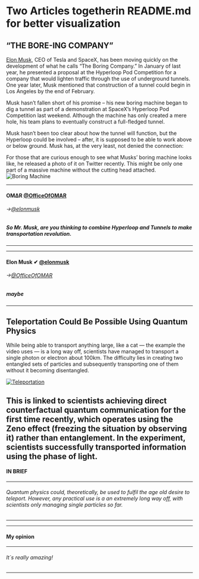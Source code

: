 # Two Articles togetherin README.md for better visualization

## “THE BORE-ING COMPANY”

[Elon Musk](https://twitter.com/elonmusk), CEO of Tesla and SpaceX, has been moving quickly on the development of what he calls “The Boring Company.” In January of last year, he presented a proposal at the Hyperloop Pod Competition for a company that would lighten traffic through the use of  underground tunnels. One year later, Musk mentioned that construction of a tunnel could begin in Los Angeles by the end of February.

Musk hasn’t fallen short of his promise – his new boring machine began to dig a tunnel as part of a demonstration at SpaceX’s Hyperloop Pod Competition last weekend. Although the machine has only created a mere hole, his team plans to eventually construct a full-fledged tunnel.

Musk hasn’t been too clear about how the tunnel will function, but the Hyperloop could be involved – after, it is supposed to be able to work above or below ground. Musk has, at the very least, not denied the connection:

For those that are curious enough to see what Musks’ boring machine looks like, he released a photo of it on Twitter recently. This might be only one part of a massive machine without the cutting head attached.
![Boring Machine](https://pbs.twimg.com/media/C3ynX_OWcAE-DQA.jpg)

---
#### OM∆R [@OfficeOfOMAR](https://twitter.com/OfficeOfOMAR)
###### ->[@elonmusk](https://twitter.com/elonmusk)

##### So Mr. Musk, are you thinking to combine Hyperloop and Tunnels to make transportation revolution.
---
---
#### Elon Musk ✔ [@elonmusk](https://twitter.com/elonmusk)
###### ->[@OfficeOfOMAR](https://twitter.com/OfficeOfOMAR) 

##### maybe
---


## Teleportation Could Be Possible Using Quantum Physics
While being able to transport anything large, like a cat — the example the video uses — is a long way off, scientists have managed to transport a single photon or electron about 100km. The difficulty lies in creating two entangled sets of particles and subsequently transporting one of them without it becoming disentangled.

[![Teleportation](https://i.ytimg.com/vi/dAaHHGHuy1c/maxresdefault.jpg)](https://youtu.be/DxQK1WDYI_k)

This is linked to scientists achieving direct counterfactual quantum communication for the first time recently, which operates using the Zeno effect (freezing the situation by observing it) rather than entanglement. In the experiment, scientists successfully transported information using the phase of light.
---
#### IN BRIEF
---
###### Quantum physics could, theoretically, be used to fulfil the age old desire to teleport. However, any practical use is a an extremely long way off, with scientists only managing single particles so far.
---
---
#### My opinion
---
###### It`s really amazing!
---
